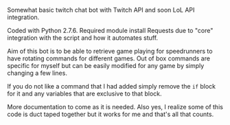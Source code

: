 Somewhat basic twitch chat bot with Twitch API and soon LoL API integration.

Coded with Python 2.7.6.  Required module install Requests due to "core" integration with the script and how it automates stuff.

Aim of this bot is to be able to retrieve game playing for speedrunners to have rotating commands for different games.  Out of box commands are specific for myself but can be easily modified for any game by simply changing a few lines.

If you do not like a command that I had added simply remove the `if` block for it and any variables that are exclusive to that block.

More documentation to come as it is needed.  Also yes, I realize some of this code is duct taped together but it works for me and that's all that counts.